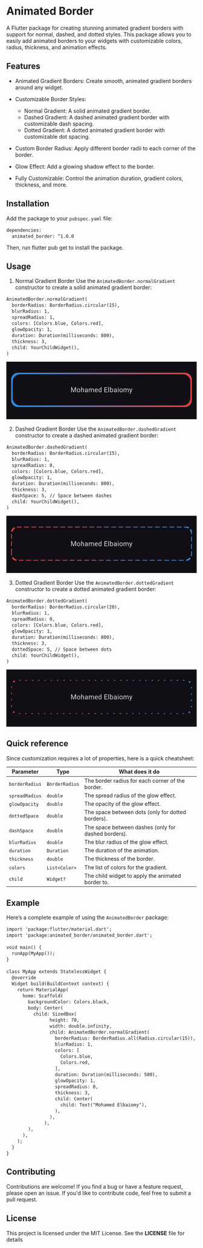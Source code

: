 # Animated Border

A Flutter package for creating stunning animated gradient borders with support for normal, dashed, and dotted styles. This package allows you to easily add animated borders to your widgets with customizable colors, radius, thickness, and animation effects.

## Features
- Animated Gradient Borders: Create smooth, animated gradient borders around any widget.

- Customizable Border Styles:

    - Normal Gradient: A solid animated gradient border.
    - Dashed Gradient: A dashed animated gradient border with customizable dash spacing.
    - Dotted Gradient: A dotted animated gradient border with customizable dot spacing.
- Custom Border Radius: Apply different border radii to each corner of the border.
- Glow Effect: Add a glowing shadow effect to the border.
- Fully Customizable: Control the animation duration, gradient colors, thickness, and more.

## Installation
Add the package to your `pubspec.yaml` file:
```
dependencies:
  animated_border: ^1.0.0
```
Then, run flutter pub get to install the package.

## Usage
1) Normal Gradient Border
   Use the `AnimatedBorder.normalGradient` constructor to create a solid animated gradient border:

```
AnimatedBorder.normalGradient(
  borderRadius: BorderRadius.circular(15),
  blurRadius: 1,
  spreadRadius: 1,
  colors: [Colors.blue, Colors.red],
  glowOpacity: 1,
  duration: Duration(milliseconds: 800),
  thickness: 3,
  child: YourChildWidget(),
)
```
![Normal Gradient](https://github.com/mohamedelbaiomy/animated_border/blob/master/assets/1.gif?raw=true)

2) Dashed Gradient Border
   Use the `AnimatedBorder.dashedGradient` constructor to create a dashed animated gradient border:

```
AnimatedBorder.dashedGradient(
  borderRadius: BorderRadius.circular(15),
  blurRadius: 1,
  spreadRadius: 0,
  colors: [Colors.blue, Colors.red],
  glowOpacity: 1,
  duration: Duration(milliseconds: 800),
  thickness: 3,
  dashSpace: 5, // Space between dashes
  child: YourChildWidget(),
)
```

![Dashed Gradient](https://github.com/mohamedelbaiomy/animated_border/blob/master/assets/2.gif?raw=true)

3) Dotted Gradient Border
   Use the `AnimatedBorder.dottedGradient` constructor to create a dotted animated gradient border:

```
AnimatedBorder.dottedGradient(
  borderRadius: BorderRadius.circular(20),
  blurRadius: 1,
  spreadRadius: 0,
  colors: [Colors.blue, Colors.red],
  glowOpacity: 1,
  duration: Duration(milliseconds: 800),
  thickness: 3,
  dottedSpace: 5, // Space between dots
  child: YourChildWidget(),
)
```

![Dotted Gradient](https://github.com/mohamedelbaiomy/animated_border/blob/master/assets/3.gif?raw=true)

## Quick reference
Since customization requires a lot of properties, here is a quick cheatsheet:

| Parameter      | Type           | What does it do                                     |
|----------------|----------------|-----------------------------------------------------|
| `borderRadius` | `BorderRadius` | The border radius for each corner of the border.    |
| `spreadRadius` | `double`       | The spread radius of the glow effect.               |
| `glowOpacity`  | `double`       | The opacity of the glow effect.                     |
| `dottedSpace`  | `double`       | The space between dots (only for dotted borders).   |
| `dashSpace`    | `double`       | The space between dashes (only for dashed borders). |
| `blurRadius`   | `double`       | The blur radius of the glow effect.                 |
| `duration`     | `Duration`     | The duration of the animation.                      |
| `thickness`    | `double`       | The thickness of the border.                        |
| `colors`       | `List<Color>`  | The list of colors for the gradient.                |
| `child`        | `Widget?`      | The child widget to apply the animated border to.   |

## Example
Here’s a complete example of using the `AnimatedBorder` package:

```
import 'package:flutter/material.dart';
import 'package:animated_border/animated_border.dart';

void main() {
  runApp(MyApp());
}

class MyApp extends StatelessWidget {
  @override
  Widget build(BuildContext context) {
    return MaterialApp(
      home: Scaffold(
        backgroundColor: Colors.black,
        body: Center(
          child: SizedBox(
                height: 70,
                width: double.infinity,
                child: AnimatedBorder.normalGradient(
                  borderRadius: BorderRadius.all(Radius.circular(15)),
                  blurRadius: 1,
                  colors: [
                    Colors.blue,
                    Colors.red,
                  ],
                  duration: Duration(milliseconds: 500),
                  glowOpacity: 1,
                  spreadRadius: 0,
                  thickness: 3,
                  child: Center(
                    child: Text("Mohamed Elbaiomy"),
                  ),
                ),
              ),
        ),
      ),
    );
  }
}

```

## Contributing
Contributions are welcome! If you find a bug or have a feature request, please open an issue. If you'd like to contribute code, feel free to submit a pull request.

## License
This project is licensed under the MIT License. See the **LICENSE** file for details